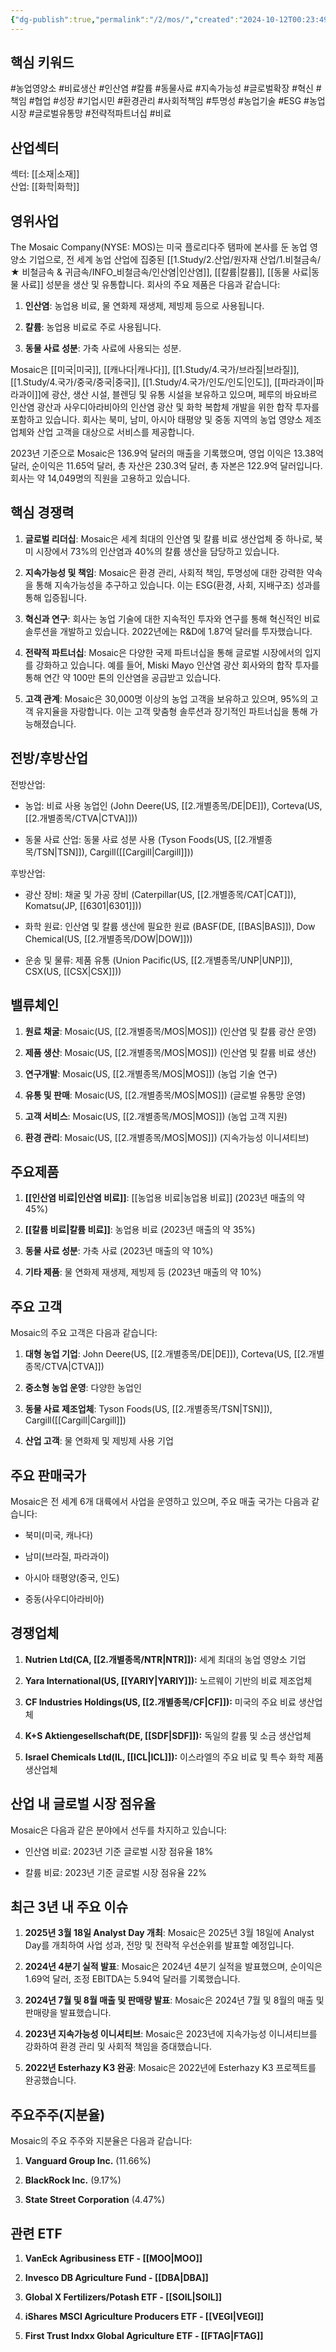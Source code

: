 ```yaml
---
{"dg-publish":true,"permalink":"/2/mos/","created":"2024-10-12T00:23:49.764+09:00","updated":"2025-07-29T21:37:04.933+09:00"}
---
```


## 핵심 키워드

#농업영양소 #비료생산 #인산염 #칼륨 #동물사료 #지속가능성 #글로벌확장 #혁신 #책임 #협업 #성장 #기업시민 #환경관리 #사회적책임 #투명성 #농업기술 #ESG #농업시장 #글로벌유통망 #전략적파트너십 #비료

## 산업섹터

섹터: [[소재\|소재]]  
산업: [[화학\|화학]]

## 영위사업

The Mosaic Company(NYSE: MOS)는 미국 플로리다주 탬파에 본사를 둔 농업 영양소 기업으로, 전 세계 농업 산업에 집중된 [[1.Study/2.산업/원자재 산업/1.비철금속/★ 비철금속 & 귀금속/INFO_비철금속/인산염\|인산염]], [[칼륨\|칼륨]], [[동물 사료\|동물 사료]] 성분을 생산 및 유통합니다. 회사의 주요 제품은 다음과 같습니다:

1. **인산염**: 농업용 비료, 물 연화제 재생제, 제빙제 등으로 사용됩니다.
    
2. **칼륨**: 농업용 비료로 주로 사용됩니다.
    
3. **동물 사료 성분**: 가축 사료에 사용되는 성분.
    

Mosaic은 [[미국\|미국]], [[캐나다\|캐나다]], [[1.Study/4.국가/브라질\|브라질]], [[1.Study/4.국가/중국/중국\|중국]], [[1.Study/4.국가/인도/인도\|인도]], [[파라과이\|파라과이]]에 광산, 생산 시설, 블렌딩 및 유통 시설을 보유하고 있으며, 페루의 바요바르 인산염 광산과 사우디아라비아의 인산염 광산 및 화학 복합체 개발을 위한 합작 투자를 포함하고 있습니다. 회사는 북미, 남미, 아시아 태평양 및 중동 지역의 농업 영양소 제조업체와 산업 고객을 대상으로 서비스를 제공합니다.

2023년 기준으로 Mosaic은 136.9억 달러의 매출을 기록했으며, 영업 이익은 13.38억 달러, 순이익은 11.65억 달러, 총 자산은 230.3억 달러, 총 자본은 122.9억 달러입니다. 회사는 약 14,049명의 직원을 고용하고 있습니다.

## 핵심 경쟁력

1. **글로벌 리더십**: Mosaic은 세계 최대의 인산염 및 칼륨 비료 생산업체 중 하나로, 북미 시장에서 73%의 인산염과 40%의 칼륨 생산을 담당하고 있습니다.
    
2. **지속가능성 및 책임**: Mosaic은 환경 관리, 사회적 책임, 투명성에 대한 강력한 약속을 통해 지속가능성을 추구하고 있습니다. 이는 ESG(환경, 사회, 지배구조) 성과를 통해 입증됩니다.
    
3. **혁신과 연구**: 회사는 농업 기술에 대한 지속적인 투자와 연구를 통해 혁신적인 비료 솔루션을 개발하고 있습니다. 2022년에는 R&D에 1.87억 달러를 투자했습니다.
    
4. **전략적 파트너십**: Mosaic은 다양한 국제 파트너십을 통해 글로벌 시장에서의 입지를 강화하고 있습니다. 예를 들어, Miski Mayo 인산염 광산 회사와의 합작 투자를 통해 연간 약 100만 톤의 인산염을 공급받고 있습니다.
    
5. **고객 관계**: Mosaic은 30,000명 이상의 농업 고객을 보유하고 있으며, 95%의 고객 유지율을 자랑합니다. 이는 고객 맞춤형 솔루션과 장기적인 파트너십을 통해 가능해졌습니다.
    

## 전방/후방산업

전방산업:

- 농업: 비료 사용 농업인 (John Deere(US, [[2.개별종목/DE\|DE]]), Corteva(US, [[2.개별종목/CTVA\|CTVA]]))
    
- 동물 사료 산업: 동물 사료 성분 사용 (Tyson Foods(US, [[2.개별종목/TSN\|TSN]]), Cargill([[Cargill\|Cargill]]))
    

후방산업:

- 광산 장비: 채굴 및 가공 장비 (Caterpillar(US, [[2.개별종목/CAT\|CAT]]), Komatsu(JP, [[6301\|6301]]))
    
- 화학 원료: 인산염 및 칼륨 생산에 필요한 원료 (BASF(DE, [[BAS\|BAS]]), Dow Chemical(US, [[2.개별종목/DOW\|DOW]]))
    
- 운송 및 물류: 제품 유통 (Union Pacific(US, [[2.개별종목/UNP\|UNP]]), CSX(US, [[CSX\|CSX]]))
    

## 밸류체인

1. **원료 채굴**: Mosaic(US, [[2.개별종목/MOS\|MOS]]) (인산염 및 칼륨 광산 운영)
    
2. **제품 생산**: Mosaic(US, [[2.개별종목/MOS\|MOS]]) (인산염 및 칼륨 비료 생산)
    
3. **연구개발**: Mosaic(US, [[2.개별종목/MOS\|MOS]]) (농업 기술 연구)
    
4. **유통 및 판매**: Mosaic(US, [[2.개별종목/MOS\|MOS]]) (글로벌 유통망 운영)
    
5. **고객 서비스**: Mosaic(US, [[2.개별종목/MOS\|MOS]]) (농업 고객 지원)
    
6. **환경 관리**: Mosaic(US, [[2.개별종목/MOS\|MOS]]) (지속가능성 이니셔티브)
    

## 주요제품

1. **[[인산염 비료\|인산염 비료]]**: [[농업용 비료\|농업용 비료]] (2023년 매출의 약 45%)
    
2. **[[칼륨 비료\|칼륨 비료]]**: 농업용 비료 (2023년 매출의 약 35%)
    
3. **동물 사료 성분**: 가축 사료 (2023년 매출의 약 10%)
    
4. **기타 제품**: 물 연화제 재생제, 제빙제 등 (2023년 매출의 약 10%)
    

## 주요 고객

Mosaic의 주요 고객은 다음과 같습니다:

1. **대형 농업 기업**: John Deere(US, [[2.개별종목/DE\|DE]]), Corteva(US, [[2.개별종목/CTVA\|CTVA]])
    
2. **중소형 농업 운영**: 다양한 농업인
    
3. **동물 사료 제조업체**: Tyson Foods(US, [[2.개별종목/TSN\|TSN]]), Cargill([[Cargill\|Cargill]])
    
4. **산업 고객**: 물 연화제 및 제빙제 사용 기업
    

## 주요 판매국가

Mosaic은 전 세계 6개 대륙에서 사업을 운영하고 있으며, 주요 매출 국가는 다음과 같습니다:

- 북미(미국, 캐나다)
    
- 남미(브라질, 파라과이)
    
- 아시아 태평양(중국, 인도)
    
- 중동(사우디아라비아)
    

## 경쟁업체

1. **Nutrien Ltd(CA, [[2.개별종목/NTR\|NTR]]):** 세계 최대의 농업 영양소 기업
    
2. **Yara International(US, [[YARIY\|YARIY]]):** 노르웨이 기반의 비료 제조업체
    
3. **CF Industries Holdings(US, [[2.개별종목/CF\|CF]]):** 미국의 주요 비료 생산업체
    
4. **K+S Aktiengesellschaft(DE, [[SDF\|SDF]]):** 독일의 칼륨 및 소금 생산업체
    
5. **Israel Chemicals Ltd(IL, [[ICL\|ICL]]):** 이스라엘의 주요 비료 및 특수 화학 제품 생산업체
    

## 산업 내 글로벌 시장 점유율

Mosaic은 다음과 같은 분야에서 선두를 차지하고 있습니다:

- 인산염 비료: 2023년 기준 글로벌 시장 점유율 18%
    
- 칼륨 비료: 2023년 기준 글로벌 시장 점유율 22%
    

## 최근 3년 내 주요 이슈

1. **2025년 3월 18일 Analyst Day 개최**: Mosaic은 2025년 3월 18일에 Analyst Day를 개최하여 사업 성과, 전망 및 전략적 우선순위를 발표할 예정입니다.
    
2. **2024년 4분기 실적 발표**: Mosaic은 2024년 4분기 실적을 발표했으며, 순이익은 1.69억 달러, 조정 EBITDA는 5.94억 달러를 기록했습니다.
    
3. **2024년 7월 및 8월 매출 및 판매량 발표**: Mosaic은 2024년 7월 및 8월의 매출 및 판매량을 발표했습니다.
    
4. **2023년 지속가능성 이니셔티브**: Mosaic은 2023년에 지속가능성 이니셔티브를 강화하여 환경 관리 및 사회적 책임을 증대했습니다.
    
5. **2022년 Esterhazy K3 완공**: Mosaic은 2022년에 Esterhazy K3 프로젝트를 완공했습니다.
    

## 주요주주(지분율)

Mosaic의 주요 주주와 지분율은 다음과 같습니다:

1. **Vanguard Group Inc.** (11.66%)
    
2. **BlackRock Inc.** (9.17%)
    
3. **State Street Corporation** (4.47%)
    

## 관련 ETF

1. **VanEck Agribusiness ETF - [[MOO\|MOO]]**
    
2. **Invesco DB Agriculture Fund - [[DBA\|DBA]]**
    
3. **Global X Fertilizers/Potash ETF - [[SOIL\|SOIL]]**
    
4. **iShares MSCI Agriculture Producers ETF - [[VEGI\|VEGI]]**
    
5. **First Trust Indxx Global Agriculture ETF - [[FTAG\|FTAG]]**